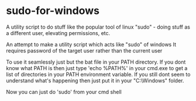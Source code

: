 # sudo-for-windows
A utility script to do stuff like the popular tool of linux "sudo" - doing stuff as a different user, elevating permissions, etc.

An attempt to make a utility script which acts like "sudo" of windows
It requires password of the target user rather than the current user

To use it seamlessly just but the bat file in your PATH directory.
If you dont know what PATH is then just type 'echo %PATH%' in your cmd.exe to get a list of directories in your PATH environment variable.
If you still dont seem to understand what's happening then just put it in your "C:\Windows" folder.

Now you can just do 'sudo' from your cmd shell
